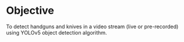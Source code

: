# Objective

To detect handguns and knives in a video stream (live or pre-recorded) using YOLOv5 object detection algorithm.
